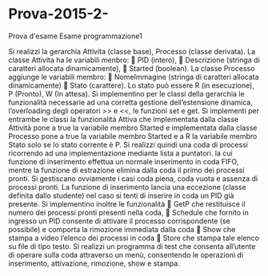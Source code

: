 # Prova-2015-2-
Prova d'esame Esame programmazione1

Si realizzi la gerarchia Attivita (classe base), Processo (classe derivata). La classe Attivita ha le
variabili menbro:
 PID (intero),
 Descrizione (stringa di caratteri allocata dinamicamente),
 Started (boolean).
La classe Processo aggiunge le variabili membro:
 NomeImmagine (stringa di caratteri allocata dinamicamente)
 Stato (carattere). Lo stato può essere R (in esecuzione), P (Pronto), W (In attesa).
Si implementino per le classi della gerarchia le funzionalità necessarie ad una corretta gestione
dell’estensione dinamica, l’overloading degli operatori >> e <<, le funzioni set e get. Si implementi
per entrambe le classi la funzionalità Attiva che implementata dalla classe Attività pone a true la
variabile membro Started e implementata dalla classe Processo pone a true la variabile membro
Started e a R la variabile membro Stato solo se lo stato corrente è P.
Si realizzi quindi una coda di processi ricorrendo ad una implementazione mediante lista a
puntatori. la cui funzione di inserimento effettua un normale inserimento in coda FIFO, mentre la
funzione di estrazione elimina dalla coda il primo dei processi pronti. Si gestiscano ovviamente i
casi coda piena, coda vuota e assenza di processi pronti. La funzione di inserimento lancia una
eccezione (classe definita dallo studente) nel caso si tenti di inserire in coda un PID già presente. Si
implementino inoltre le funzionalità
 GetP che restituisce il numero dei processi pronti presenti nella coda,
 Schedule che fornito in ingresso un PID consente di attivare il processo corrispondente (se
possibile) e comporta la rimozione immediata dalla coda
 Show che stampa a video l’elenco dei processi in coda
 Store che stampa tale elenco su file di tipo testo.
Si realizzi un programma di test che consenta all’utente di operare sulla coda attraverso un menù,
consentendo le operazioni di inserimento, attivazione, rimozione, show e stampa.
